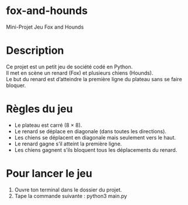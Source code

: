 # fox-and-hounds
Mini-Projet Jeu Fox and Hounds

# Description
Ce projet est un petit jeu de société codé en Python.  
Il met en scène un renard (Fox) et plusieurs chiens (Hounds).  
Le but du renard est d’atteindre la première ligne du plateau sans se faire bloquer.

# Règles du jeu
- Le plateau est carré (8 × 8).  
- Le renard se déplace en diagonale (dans toutes les directions).  
- Les chiens se déplacent en diagonale mais seulement vers le haut.  
- Le renard gagne s’il atteint la première ligne.  
- Les chiens gagnent s’ils bloquent tous les déplacements du renard.

# Pour lancer le jeu
1. Ouvre ton terminal dans le dossier du projet.  
2. Tape la commande suivante :
   python3 main.py
